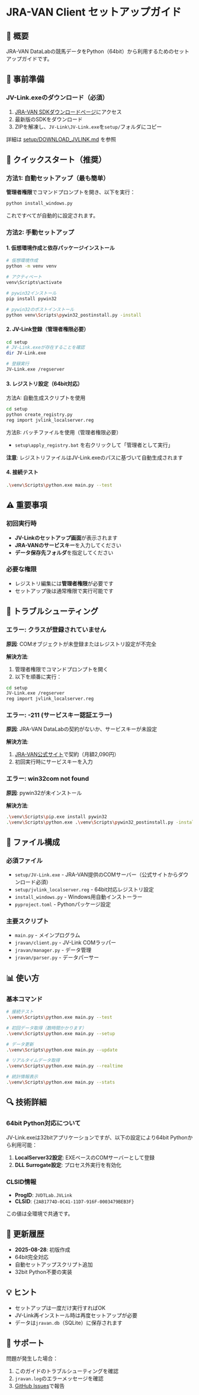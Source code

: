 # JRA-VAN Client セットアップガイド

## 📌 概要
JRA-VAN DataLabの競馬データをPython（64bit）から利用するためのセットアップガイドです。

## 🔧 事前準備

### JV-Link.exeのダウンロード（必須）

1. [JRA-VAN SDKダウンロードページ](https://jra-van.jp/dlb/#tab5)にアクセス
2. 最新版のSDKをダウンロード
3. ZIPを解凍し、`JV-Link\JV-Link.exe`を`setup/`フォルダにコピー

詳細は [setup/DOWNLOAD_JVLINK.md](setup/DOWNLOAD_JVLINK.md) を参照

## 🎯 クイックスタート（推奨）

### 方法1: 自動セットアップ（最も簡单）

**管理者権限**でコマンドプロンプトを開き、以下を実行：

```bash
python install_windows.py
```

これですべてが自動的に設定されます。

### 方法2: 手動セットアップ

#### 1. 仮想環境作成と依存パッケージインストール

```bash
# 仮想環境作成
python -m venv venv

# アクティベート
venv\Scripts\activate

# pywin32インストール
pip install pywin32

# pywin32のポストインストール
python venv\Scripts\pywin32_postinstall.py -install
```

#### 2. JV-Link登録（管理者権限必要）

```bash
cd setup
# JV-Link.exeが存在することを確認
dir JV-Link.exe

# 登録実行
JV-Link.exe /regserver
```

#### 3. レジストリ設定（64bit対応）

方法A: 自動生成スクリプトを使用
```bash
cd setup
python create_registry.py
reg import jvlink_localserver.reg
```

方法B: バッチファイルを使用（管理者権限必要）
- `setup\apply_registry.bat` を右クリックして「管理者として実行」

**注意**: レジストリファイルはJV-Link.exeのパスに基づいて自動生成されます

#### 4. 接続テスト

```bash
.\venv\Scripts\python.exe main.py --test
```

## ⚠️ 重要事項

### 初回実行時
- **JV-Linkのセットアップ画面**が表示されます
- **JRA-VANのサービスキー**を入力してください
- **データ保存先フォルダ**を指定してください

### 必要な権限
- レジストリ編集には**管理者権限**が必要です
- セットアップ後は通常権限で実行可能です

## 🔧 トラブルシューティング

### エラー: クラスが登録されていません

**原因**: COMオブジェクトが未登録またはレジストリ設定が不完全

**解決方法**:
1. 管理者権限でコマンドプロンプトを開く
2. 以下を順番に実行：
```bash
cd setup
JV-Link.exe /regserver
reg import jvlink_localserver.reg
```

### エラー: -211 (サービスキー認証エラー)

**原因**: JRA-VAN DataLabの契約がないか、サービスキーが未設定

**解決方法**:
1. [JRA-VAN公式サイト](https://jra-van.jp/)で契約（月額2,090円）
2. 初回実行時にサービスキーを入力

### エラー: win32com not found

**原因**: pywin32が未インストール

**解決方法**:
```bash
.\venv\Scripts\pip.exe install pywin32
.\venv\Scripts\python.exe .\venv\Scripts\pywin32_postinstall.py -install
```

## 📁 ファイル構成

### 必須ファイル
- `setup/JV-Link.exe` - JRA-VAN提供のCOMサーバー（公式サイトからダウンロード必須）
- `setup/jvlink_localserver.reg` - 64bit対応レジストリ設定
- `install_windows.py` - Windows用自動インストーラー
- `pyproject.toml` - Pythonパッケージ設定

### 主要スクリプト
- `main.py` - メインプログラム
- `jravan/client.py` - JV-Link COMラッパー
- `jravan/manager.py` - データ管理
- `jravan/parser.py` - データパーサー

## 📊 使い方

### 基本コマンド

```bash
# 接続テスト
.\venv\Scripts\python.exe main.py --test

# 初回データ取得（数時間かかります）
.\venv\Scripts\python.exe main.py --setup

# データ更新
.\venv\Scripts\python.exe main.py --update

# リアルタイムデータ取得
.\venv\Scripts\python.exe main.py --realtime

# 統計情報表示
.\venv\Scripts\python.exe main.py --stats
```

## 🔍 技術詳細

### 64bit Python対応について

JV-Link.exeは32bitアプリケーションですが、以下の設定により64bit Pythonから利用可能：

1. **LocalServer32設定**: EXEベースのCOMサーバーとして登録
2. **DLL Surrogate設定**: プロセス外実行を有効化

### CLSID情報
- **ProgID**: `JVDTLab.JVLink`
- **CLSID**: `{2AB1774D-0C41-11D7-916F-0003479BEB3F}`

この値は全環境で共通です。

## 📝 更新履歴

- **2025-08-28**: 初版作成
- 64bit完全対応
- 自動セットアップスクリプト追加
- 32bit Python不要の実装

## 💡 ヒント

- セットアップは一度だけ実行すればOK
- JV-Link再インストール時は再度セットアップが必要
- データは`jravan.db`（SQLite）に保存されます

## 📮 サポート

問題が発生した場合：
1. このガイドのトラブルシューティングを確認
2. `jravan.log`のエラーメッセージを確認
3. [GitHub Issues](https://github.com/Mega-Gorilla/jra-van-client/issues)で報告